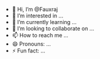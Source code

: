 - 👋 Hi, I’m @Fauxraj
- 👀 I’m interested in ...
- 🌱 I’m currently learning ...
- 💞️ I’m looking to collaborate on ...
- 📫 How to reach me ...
- 😄 Pronouns: ...
- ⚡ Fun fact: ...

<!---
Fauxraj/Fauxraj is a ✨ special ✨ repository because its `README.md` (this file) appears on your GitHub profile.
You can click the Preview link to take a look at your changes.
--->
